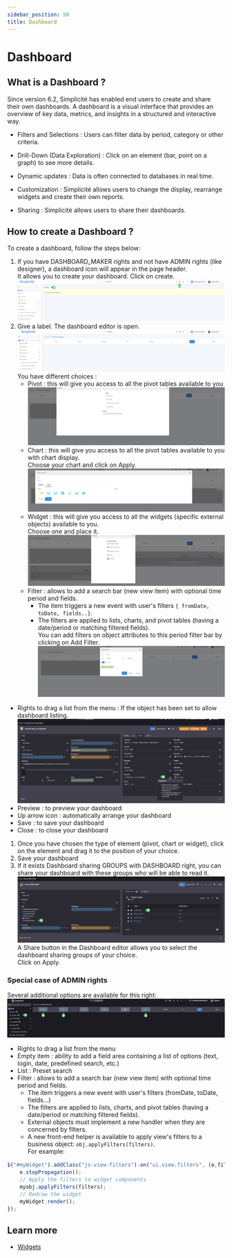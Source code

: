 ```yaml
---
sidebar_position: 50
title: Dashboard
---
```


# Dashboard 

## What is a Dashboard ?

Since version 6.2, Simplicité has enabled end users to create and share their own dashboards.
A dashboard is a visual interface that provides an overview of key data, metrics, and insights in a structured and interactive way.  

- Filters and Selections : Users can filter data by period, category or other criteria.

- Drill-Down (Data Exploration) : Click on an element (bar, point on a graph) to see more details.

- Dynamic updates : Data is often connected to databases in real time.

- Customization : Simplicité allows users to change the display, rearrange widgets and create their own reports.

- Sharing : Simplicité allows users to share their dashboards.   


## How to create a Dashboard ?

To create a dashboard, follow the steps below:  
1. If you have DASHBOARD_MAKER rights and not have ADMIN rights (like designer), a dashboard icon will appear in the page header.  
It allows you to create your dashboard. Click on create.  
![](img/dashboard/dashboard1.png)
2. Give a label. The dashboard editor is open.  
![](img/dashboard/dashboard2.png)  
You have different choices :  
   - Pivot : this will give you access to all the pivot tables available to you  
    ![](img/dashboard/dashboard3.png)
   - Chart : this will give you access to all the pivot tables available to you with chart display.  
     Choose your chart and click on Apply.   
   ![](img/dashboard/dashboard4.png)
   - Widget : this will give you access to all the widgets (specific external objects) available to you.    
     Choose one and place it.   
   ![](img/dashboard/dashboard5.png)
   - Filter : allows to add a search bar (new view item) with optional time period and fields.
      - The item triggers a new event with user's filters `{ fromDate, toDate, fields..}`.  
      - The filters are applied to lists, charts, and pivot tables (having a date/period or matching filtered fields).  
        You can add filters on object attributes to this period filter bar by clicking on Add Filter.       
    ![](img/dashboard/dashboard8.png)  
  - Rights to drag a list from the menu : If the object has been set to allow dashboard listing.       
    ![](img/dashboard/dashboard9.png)  
   - Preview : to preview your dashboard  
   - Up arrow icon : automatically arrange your dashboard  
   - Save : to save your dashboard  
   - Close : to close your dashboard   
1. Once you have chosen the type of element (pivot, chart or widget), click on the element and drag it to the position of your choice.  
2. Save your dashboard
3. If it exists Dashboard sharing GROUPS with DASHBOARD right, you can share your dashboard with these groups who will be able to read it.     
 ![](img/dashboard/dashboard7.png)   
A Share button in the Dashboard editor allows you to select the dashboard sharing groups of your choice.   
Click on Apply.  

### Special case of ADMIN rights  
Several additional options are available for this right:  
![](img/dashboard/dashboard6.png) 
- Rights to drag a list from the menu
- Empty item : ability to add a field area containing a list of options (text, login, date, predefined search, etc.)  
- List : Preset search
- Filter : allows to add a search bar (new view item) with optional time period and fields.
    - The item triggers a new event with user's filters (fromDate, toDate, fields...)  
    - The filters are applied to lists, charts, and pivot tables (having a date/period or matching filtered fields).  
    - External objects must implement a new handler when they are concerned by filters.  
    - A new front-end helper is available to apply view's filters to a business object: `obj.applyFilters(filters)`.    
For example:
```javascript 
$("#myWidget").addClass("js-view-filters").on("ui.view.filters", (e,filters) => {
	e.stopPropagation();
	// Apply the filters to widget components
	myobj.applyFilters(filters);
	// Redraw the widget
	myWidget.render();
});
```

## Learn more

- [Widgets](/docs/misc/widgets)